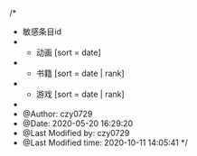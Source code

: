 /*
 * 敏感条目id
 *  - 动画 [sort = date]
 *  - 书籍 [sort = date | rank]
 *  - 游戏 [sort = date | rank]
 *
 * @Author: czy0729
 * @Date: 2020-05-20 16:29:20
 * @Last Modified by: czy0729
 * @Last Modified time: 2020-10-11 14:05:41
 */
